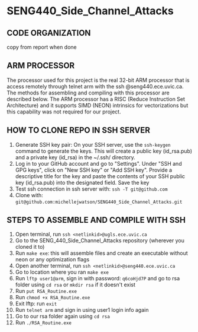 # SENG440_Side_Channel_Attacks

## CODE ORGANIZATION 
copy from report when done

## ARM PROCESSOR
The processor used for this project is the real 32-bit ARM processor that is access remotely through telnet arm with the ssh @seng440.ece.uvic.ca. 
The methods for assembling and compiling with this processor are described below. The ARM processor has a RISC (Reduce Instruction Set Architecture) and it supports SIMD (NEON) intrinsics for vectorizations but this capability was not required for our project. 

## HOW TO CLONE REPO IN SSH SERVER 
1. Generate SSH key pair: On your SSH server, use the `ssh-keygen` command to generate the keys. This will create a public key (id_rsa.pub) and a private key (id_rsa) in the ~/.ssh/ directory.
2. Log in to your GitHub account and go to "Settings". Under "SSH and GPG keys", click on "New SSH key" or "Add SSH key". Provide a descriptive title for the key and paste the contents of your SSH public key (id_rsa.pub) into the designated field. Save the key
3. Test ssh connection in ssh server with: `ssh -T git@github.com`
4. Clone with: `git@github.com:michellejwatson/SENG440_Side_Channel_Attacks.git` 

## STEPS TO ASSEMBLE AND COMPILE WITH SSH
1. Open terminal, run `ssh <netlinkid>@ugls.ece.uvic.ca`
2. Go to the SENG_440_Side_Channel_Attacks repository (wherever you cloned it to)
2. Run `make exe`: this will assemble files and create an executable without neon or any optimization flags 
3. Open another terminal, run `ssh <netlinkid>@seng440.ece.uvic.ca`
4. Go to location where you ran  `make exe`
5. Run `lftp user1@arm`, sign in with password: `q6coHjd7P` and go to rsa folder using `cd rsa` or `mkdir rsa` if it doesn't exist
6. Run `put RSA_Routine.exe`
7. Run `chmod +x RSA_Routine.exe`
8. Exit lftp: run `exit`
9. Run `telnet arm` and sign in using user1 login info again 
10. Go to our rsa folder again using `cd rsa`
11. Run `./RSA_Routine.exe`



